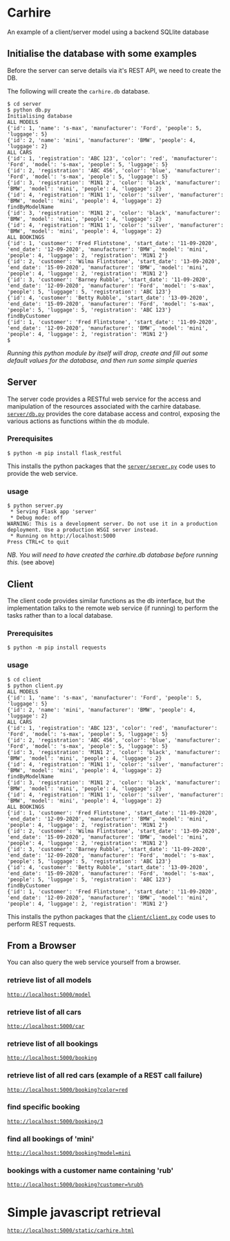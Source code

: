 # Carhire
An example of a client/server model using a backend SQLlite database

## Initialise the database with some examples
Before the server can serve details via it's REST API, we need to create the DB.

The following will create the `carhire.db` database.
```
$ cd server
$ python db.py
Initialising database
ALL MODELS
{'id': 1, 'name': 's-max', 'manufacturer': 'Ford', 'people': 5, 'luggage': 5}
{'id': 2, 'name': 'mini', 'manufacturer': 'BMW', 'people': 4, 'luggage': 2}
ALL CARS
{'id': 1, 'registration': 'ABC 123', 'color': 'red', 'manufacturer': 'Ford', 'model': 's-max', 'people': 5, 'luggage': 5}
{'id': 2, 'registration': 'ABC 456', 'color': 'blue', 'manufacturer': 'Ford', 'model': 's-max', 'people': 5, 'luggage': 5}
{'id': 3, 'registration': 'M1N1 2', 'color': 'black', 'manufacturer': 'BMW', 'model': 'mini', 'people': 4, 'luggage': 2}
{'id': 4, 'registration': 'M1N1 1', 'color': 'silver', 'manufacturer': 'BMW', 'model': 'mini', 'people': 4, 'luggage': 2}
findByModelName
{'id': 3, 'registration': 'M1N1 2', 'color': 'black', 'manufacturer': 'BMW', 'model': 'mini', 'people': 4, 'luggage': 2}
{'id': 4, 'registration': 'M1N1 1', 'color': 'silver', 'manufacturer': 'BMW', 'model': 'mini', 'people': 4, 'luggage': 2}
ALL BOOKINGS
{'id': 1, 'customer': 'Fred Flintstone', 'start_date': '11-09-2020', 'end_date': '12-09-2020', 'manufacturer': 'BMW', 'model': 'mini', 'people': 4, 'luggage': 2, 'registration': 'M1N1 2'}
{'id': 2, 'customer': 'Wilma Flintstone', 'start_date': '13-09-2020', 'end_date': '15-09-2020', 'manufacturer': 'BMW', 'model': 'mini', 'people': 4, 'luggage': 2, 'registration': 'M1N1 2'}
{'id': 3, 'customer': 'Barney Rubble', 'start_date': '11-09-2020', 'end_date': '12-09-2020', 'manufacturer': 'Ford', 'model': 's-max', 'people': 5, 'luggage': 5, 'registration': 'ABC 123'}
{'id': 4, 'customer': 'Betty Rubble', 'start_date': '13-09-2020', 'end_date': '15-09-2020', 'manufacturer': 'Ford', 'model': 's-max', 'people': 5, 'luggage': 5, 'registration': 'ABC 123'}
findByCustomer
{'id': 1, 'customer': 'Fred Flintstone', 'start_date': '11-09-2020', 'end_date': '12-09-2020', 'manufacturer': 'BMW', 'model': 'mini', 'people': 4, 'luggage': 2, 'registration': 'M1N1 2'}
$
```
_Running this python module by itself will drop, create and fill out some default values for the database, and then run some simple queries_

## Server
The server code provides a RESTful web service for the access and manipulation of the resources associated with the carhire database.
[`server/db.py`](server/db.py) provides the core database access and control, exposing the various actions as functions within the `db` module.

### Prerequisites
`$ python -m pip install flask_restful`

This installs the python packages that the [`server/server.py`](server/server.py) code uses to provide the web service.
### usage
```
$ python server.py
 * Serving Flask app 'server'
 * Debug mode: off
WARNING: This is a development server. Do not use it in a production deployment. Use a production WSGI server instead.
 * Running on http://localhost:5000
Press CTRL+C to quit
```

_NB. You will need to have created the carhire.db database before running this._ (see above)

## Client
The client code provides similar functions as the db interface, but the implementation talks to the remote web service (if running) to perform the tasks rather than to a local database.

### Prerequisites
`$ python -m pip install requests`

### usage 
```
$ cd client
$ python client.py
ALL MODELS
{'id': 1, 'name': 's-max', 'manufacturer': 'Ford', 'people': 5, 'luggage': 5}
{'id': 2, 'name': 'mini', 'manufacturer': 'BMW', 'people': 4, 'luggage': 2}
ALL CARS
{'id': 1, 'registration': 'ABC 123', 'color': 'red', 'manufacturer': 'Ford', 'model': 's-max', 'people': 5, 'luggage': 5}
{'id': 2, 'registration': 'ABC 456', 'color': 'blue', 'manufacturer': 'Ford', 'model': 's-max', 'people': 5, 'luggage': 5}
{'id': 3, 'registration': 'M1N1 2', 'color': 'black', 'manufacturer': 'BMW', 'model': 'mini', 'people': 4, 'luggage': 2}
{'id': 4, 'registration': 'M1N1 1', 'color': 'silver', 'manufacturer': 'BMW', 'model': 'mini', 'people': 4, 'luggage': 2}
findByModelName
{'id': 3, 'registration': 'M1N1 2', 'color': 'black', 'manufacturer': 'BMW', 'model': 'mini', 'people': 4, 'luggage': 2}
{'id': 4, 'registration': 'M1N1 1', 'color': 'silver', 'manufacturer': 'BMW', 'model': 'mini', 'people': 4, 'luggage': 2}
ALL BOOKINGS
{'id': 1, 'customer': 'Fred Flintstone', 'start_date': '11-09-2020', 'end_date': '12-09-2020', 'manufacturer': 'BMW', 'model': 'mini', 'people': 4, 'luggage': 2, 'registration': 'M1N1 2'}
{'id': 2, 'customer': 'Wilma Flintstone', 'start_date': '13-09-2020', 'end_date': '15-09-2020', 'manufacturer': 'BMW', 'model': 'mini', 'people': 4, 'luggage': 2, 'registration': 'M1N1 2'}
{'id': 3, 'customer': 'Barney Rubble', 'start_date': '11-09-2020', 'end_date': '12-09-2020', 'manufacturer': 'Ford', 'model': 's-max', 'people': 5, 'luggage': 5, 'registration': 'ABC 123'}
{'id': 4, 'customer': 'Betty Rubble', 'start_date': '13-09-2020', 'end_date': '15-09-2020', 'manufacturer': 'Ford', 'model': 's-max', 'people': 5, 'luggage': 5, 'registration': 'ABC 123'}
findByCustomer
{'id': 1, 'customer': 'Fred Flintstone', 'start_date': '11-09-2020', 'end_date': '12-09-2020', 'manufacturer': 'BMW', 'model': 'mini', 'people': 4, 'luggage': 2, 'registration': 'M1N1 2'}
```
This installs the python packages that the [`client/client.py`](client/client.py) code uses to perform REST requests.

## From a Browser
You can also query the web service yourself from a browser.

### retrieve list of all models
[`http://localhost:5000/model`](http://localhost:5000/model)

### retrieve list of all cars
[`http://localhost:5000/car`](http://localhost:5000/car)

### retrieve list of all bookings
[`http://localhost:5000/booking`](http://localhost:5000/booking)

### retrieve list of all red cars (example of a REST call failure)
[`http://localhost:5000/booking?color=red`](http://localhost:5000/booking?color=red)

### find specific booking
[`http://localhost:5000/booking/3`](http://localhost:5000/booking/3)

### find all bookings of 'mini'
[`http://localhost:5000/booking?model=mini`](http://localhost:5000/booking?model=mini)

### bookings with a customer name containing 'rub'
[`http://localhost:5000/booking?customer=%rub%`](http://localhost:5000/booking?customer=%rub%)

# Simple javascript retrieval


[`http://localhost:5000/static/carhire.html`](http://localhost:5000/static/carhire.html)
